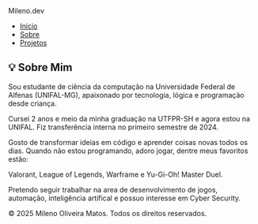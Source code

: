 <html lang="pt-BR">
<head>
  <meta charset="UTF-8" />
  <meta name="viewport" content="width=device-width, initial-scale=1.0" />
  <title>Sobre | Mileno Oliveira Matos</title>
  <link rel="stylesheet" href="assets/css/style.css" />
  <link href="https://fonts.googleapis.com/css2?family=Roboto:wght@300;500;700&display=swap" rel="stylesheet" />
</head>
<body>
  <nav>
    <div class="logo">Mileno.dev</div>
    <ul class="nav-links">
      <li><a href="index.html">Início</a></li>
      <li><a href="sobre.html" class="active">Sobre</a></li>
      <li><a href="projetos.html">Projetos</a></li>
    </ul>
  </nav>

  <canvas id="background-canvas"></canvas>

  <main class="container main-offset-top">
    <section>
      <h2>💡 Sobre Mim</h2>
      <p>Sou estudante de ciência da computação na Universidade Federal de Alfenas (UNIFAL-MG), apaixonado por tecnologia, lógica e programação desde criança.</p>
      <p>Cursei 2 anos e meio da minha graduação na UTFPR-SH e agora estou na UNIFAL. Fiz transferência interna no primeiro semestre de 2024.</p>
      <p>Gosto de transformar ideias em código e aprender coisas novas todos os dias. Quando não estou programando, adoro jogar, dentre meus favoritos estão:</p>
      <p>Valorant, League of Legends, Warframe e Yu-Gi-Oh! Master Duel.</p>
      <p>Pretendo seguir trabalhar na area de desenvolvimento de jogos, automação, inteligência artifical e possuo interesse em  Cyber Security.</p>
    </section>
  </main>

  <footer>
    <p>© 2025 Mileno Oliveira Matos. Todos os direitos reservados.</p>
  </footer>

  <script src="assets/js/welcome-animation.js"></script>
</body>
</html>
